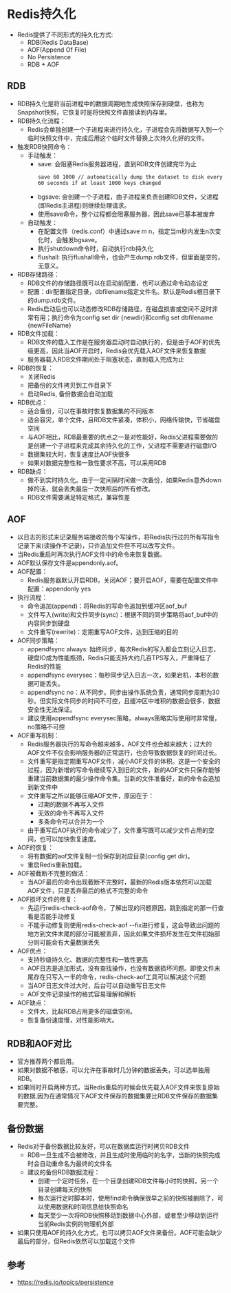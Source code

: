 # Redis持久化

  - Redis提供了不同形式的持久化方式:
    - RDB(Redis DataBase)
    - AOF(Append Of File)
    - No Persistence
    - RDB + AOF
    
## RDB

  - RDB持久化是将当前进程中的数据周期地生成快照保存到硬盘，也称为Snapshot快照，它恢复时是将快照文件直接读到内存里。
  - RDB持久化流程：
    - Redis会单独创建一个子进程来进行持久化，子进程会先将数据写入到一个临时快照文件中，完成后用这个临时文件替换上次持久化好的文件。
  - 触发RDB快照命令：
    - 手动触发：
      - save: 会阻塞Redis服务器进程，直到RDB文件创建完毕为止
        ```
        save 60 1000 // automatically dump the dataset to disk every 60 seconds if at least 1000 keys changed
        ```
      - bgsave: 会创建一个子进程，由子进程来负责创建RDB文件，父进程(即Redis主进程)则继续处理请求。
      - 使用save命令，整个过程都会阻塞服务器，因此save已基本被废弃
    - 自动触发：
      - 在配置文件（redis.conf）中通过save m n，指定当m秒内发生n次变化时，会触发bgsave。
      - 执行shutdown命令时，自动执行rdb持久化
      - flushall: 执行flushall命令，也会产生dump.rdb文件，但里面是空的，无意义。
  - RDB存储路径：
    - RDB文件的存储路径既可以在启动前配置，也可以通过命令动态设定
    - 配置：dir配置指定目录，dbfilename指定文件名。默认是Redis根目录下的dump.rdb文件。
    - Redis启动后也可以动态修改RDB存储路径，在磁盘损害或空间不足时非常有用；执行命令为config set dir {newdir}和config set dbfilename {newFileName}
  - RDB文件加载：
    - RDB文件的载入工作是在服务器启动时自动执行的，但是由于AOF的优先级更高，因此当AOF开启时，Redis会优先载入AOF文件来恢复数据
    - 服务器载入RDB文件期间处于阻塞状态，直到载入完成为止
  - RDB的恢复：
    - 关闭Redis
    - 把备份的文件拷贝到工作目录下
    - 启动Redis, 备份数据会自动加载
  - RDB优点：
    - 适合备份，可以在事故时恢复数据集的不同版本
    - 适合容灾，单个文件，且RDB文件紧凑，体积小，网络传输快，节省磁盘空间
    - 与AOF相比，RDB最重要的优点之一是对性能好，Redis父进程需要做的是创建一个子进程来完成其余持久化的工作，父进程不需要进行磁盘I/O
    - 数据集较大时，恢复速度比AOF快很多
    - 如果对数据完整性和一致性要求不高，可以采用RDB
  - RDB缺点：
    - 做不到实时持久化。由于一定间隔时间做一次备份，如果Redis意外down掉的话，就会丢失最后一次快照后的所有修改。
    - RDB文件需要满足特定格式，兼容性差
    
## AOF

  - 以日志的形式来记录服务端接收的每个写操作，将Redis执行过的所有写指令记录下来(读操作不记录)，只许追加文件但不可以改写文件。
  - 当Redis重启时再次执行AOF文件中的命令来恢复数据。
  - AOF默认保存文件是appendonly.aof。
  - AOF配置：
    - Redis服务器默认开启RDB，关闭AOF；要开启AOF，需要在配置文件中配置：appendonly yes
  - 执行流程：
    - 命令追加(append)：将Redis的写命令追加到缓冲区aof_buf
    - 文件写入(write)和文件同步(sync)：根据不同的同步策略将aof_buf中的内容同步到硬盘
    - 文件重写(rewrite)：定期重写AOF文件，达到压缩的目的
  - AOF同步策略：
    - appendfsync always: 始终同步，每次Redis的写入都会立刻记入日志，硬盘IO成为性能瓶颈，Redis只能支持大约几百TPS写入，严重降低了Redis的性能
    - appendfsync everysec：每秒同步记入日志一次，如果宕机，本秒的数据可能丢失。
    - appendfsync no：从不同步。同步由操作系统负责，通常同步周期为30秒。但实际文件同步的时间不可控，且缓冲区中堆积的数据会很多，数据安全性无法保证。
    - 建议使用appendfsync everysec策略，always策略实际使用时非常慢，no策略不可控
  - AOF重写机制： 
    - Redis服务器执行的写命令越来越多，AOF文件也会越来越大；过大的AOF文件不仅会影响服务器的正常运行，也会导致数据恢复的时间过长。
    - 文件重写是指定期重写AOF文件，减小AOF文件的体积。这是一个安全的过程，因为新增的写命令继续写入到旧的文件，新的AOF文件只保存能够重建当前数据集的最少操作命令集。当新的文件准备好，新的命令会追加到新文件中
    - 文件重写之所以能够压缩AOF文件，原因在于：
      - 过期的数据不再写入文件
      - 无效的命令不再写入文件
      - 多条命令可以合并为一个
    - 由于重写后AOF执行的命令减少了，文件重写既可以减少文件占用的空间，也可以加快恢复速度。
  - AOF的恢复：
    - 将有数据的aof文件复制一份保存到对应目录(config get dir)。
    - 重启Redis重新加载。
  - AOF被截断不完整的做法：
    - 当AOF最后的命令出现截断不完整时，最新的Redis版本依然可以加载AOF文件，只是丢弃最后的格式不完整的命令
  - AOF损坏文件的修复：
    - 先运行redis-check-aof命令，了解出现的问题原因，跳到指定的那一行查看是否能手动修复
    - 不能手动修复则使用redis-check-aof --fix进行修复，这会导致出问题的地方到文件末尾的部分可能被丢弃，因此如果文件损坏发生在文件初始部分则可能会有大量数据丢失
  - AOF优点：
    - 支持秒级持久化、数据的完整性和一致性更高
    - AOF日志是追加形式，没有查找操作，也没有数据损坏问题。即使文件末尾存在只写入一半的命令，redis-check-aof工具可以解决这个问题
    - 当AOF日志文件过大时，后台可以自动重写日志文件
    - AOF文件记录操作的格式容易理解和解析
  - AOF缺点：
    - 文件大，比起RDB占用更多的磁盘空间。
    - 恢复备份速度慢，对性能影响大。
  
## RDB和AOF对比

  - 官方推荐两个都启用。
  - 如果对数据不敏感，可以允许在事故时几分钟的数据丢失，可以选单独用RDB。
  - 如果同时开启两种方式，当Redis重启的时候会优先载入AOF文件来恢复原始的数据,因为在通常情况下AOF文件保存的数据集要比RDB文件保存的数据集要完整。
    
## 备份数据

  - Redis对于备份数据比较友好，可以在数据库运行时拷贝RDB文件
    - RDB一旦生成不会被修改，并且生成时使用临时的名字，当新的快照完成时会自动重命名为最终的文件名
    - 建议的备份RDB数据流程：
      - 创建一个定时任务，在一个目录创建RDB文件每小时的快照，另一个目录创建每天的快照
      - 每次运行定时脚本时，使用find命令确保很早之前的快照被删除了，可以使用数据和时间信息给快照命名
      - 每天至少一次将RDB快照移动到数据中心外部，或者至少移动到运行当前Redis实例的物理机外部
  - 如果只使用AOF的持久化方式，也可以拷贝AOF文件来备份。AOF可能会缺少最后的部分，但Redis依然可以加载这个文件
  
## 参考

  - https://redis.io/topics/persistence
